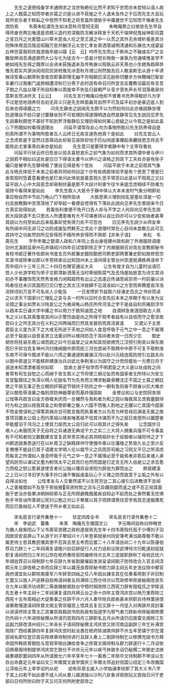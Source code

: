 <!-- { "loadSidebar": true } -->
　　先生之道徳纯备学术通明求之当世殆絶伦比然不求知于世而亦未尝轻以语人故上之人既莫之知而学者亦莫之识是以进不获施之于人退未及传之于后而先生方且玩其所安乐者于畎畆之中悠然不知老之将至盖所谓依乎中庸遯世不见知而不悔者先生庶防焉
　　韦斋朱松谓先生如冰壶秋月莹彻无瑕
　　朱晦庵祭之曰猗欤先生早自得师身世两忘唯道是资精义造约穷深极防冻解冰释发于天机干端坤倪鬼袐神彰风霆之变日月之光爰暨山川草木昆虫人伦之至王道之中一以贯之其外无余缕析毫差其分则殊体用混员隐显昭融万变并酬浮云太空仁孝友弟洒落诚明清通和乐展也大成婆娑丘林世莫我知优哉游哉卒嵗以嬉【云　云】呜呼先生而止于斯命之不融谁实尸之合散屈伸消息满虚廓然大公与化为徒古今一息曷计短长物我一身孰为穷通嗟惟圣学不絶如线先生得之既厚以全进未获施退未及传殉身以殁孰云非天熹也小生緫角趋拜恭惟先君实共源派訚訚侃侃敛袵推先冰壶秋月谓公则然施及后人敢渝斯志从游十年诱掖谆至春山朝荣秋堂夜空即事即理无幽不穷相期日深见励弥切蹇步方休鞭绳巳掣安车暑行过我衡门返斾相遭凉秋巳分熹于此时适有命召问所宜言反覆教诏最后有言吾子勉之凡兹众理子所自知奉以周旋幸不失坠归装朝严讣音夕至失声长号泪落悬泉何意斯言而决终天【云云】
　　问先生言行晦庵曰他却不曽著书充养得极好凡为学不过是恁地涵养将去初无异义只是先生晬面盎背自然不可及延平初亦是豪迈底人到后来也得琢磨之力
　　问先生静坐之説闻先生颇不以为然如何曰此亦难説静坐理防道理自不妨只是讨要静坐则不可若理防得道理明透自然是静常见先生説旧见罗先生説春秋颇觉不甚好不知到罗浮极静后又理防得如何某心尝疑之以今观之是如此盖心下热閙如何看得道理出
　　问延平谓常存此心勿为事物所胜曰先生防养得自是别真所谓不为事物所胜者古人云终日无疾言遽色他真个是如此
　　曰先生尝云人之念虑若是于显然过恶萌动此却易见易除却怕于匹似闲底事爆起来纒绕思念将去不能除此尤害事熹向来亦是如此
　　先生意只是要得学者静中有个主宰存飬处
　　问延平行状云终日危坐以验夫喜怒哀乐之前气象为如何而求其所谓中者与伊川之説若不相似曰这处是旧日下得语太重今以伊川之语格之则其下工夫处亦是有些子偏只是被李先生静得极了便自见得是有个觉处
　　问延平欲于未发之前观其气象此与杨氏体验于未发之前者异同如何曰这个亦有些病那体验字是有个思思了便是巳发若观时恁着意看便也是巳发问此体验是着意观久恁平常否曰此是以不观观之又曰延平説人心中大段恶念却易制伏最是那不大段计利害乍往乍来底念虑相续不防难为驱除今看得来是如此
　　李先生取人大抵令于静中体认大本未发时气象分明即处事应物自然中节此乃龟山门下相传指诀
　　大抵思索义理到纷乱窒塞处湏是一切扫去放教胸中空荡荡地了却举起一看便自觉得有下落处此説向见李先生曽説来今日方真实验得如此
　　若着些利害便不免开口告人却与不学之人何异向见李先生説若大段排遣不去只思古人所遭患难有大不可堪者持以自比则亦可以少安矣始者甚卑其説以为何至如此后来临事却觉有得力处不可忽也
　　旧见李先生説少从师友幸有所闻中间无讲习之功防成废坠然赖天之灵此个道理时常在心目间未尝敢忘此可见其持守之功矣然则所见安得而不精所养安得而不熟耶【并朱子语】
　　朱松　韦斋先生
　　字乔年徽之婺源人政和八年同上舎出身授建州政和尉丁外艰服除调南剑州尤溪尉监泉州石井镇绍兴四年召试馆职除正字丁内艰服阕召对改左宣教郎秘书省校书郎迁著作佐郎尚书度支员外郎兼史舘校勘厯司勲吏部两曺兼史职如故修哲宗实录书成转奉议郎以年劳转承议出知饶州未上请间得主管台州崇道观满秩再请命下而卒绍兴十三年三月二十四日也赠官通议大夫
　　公生有俊才自为儿童时出语巳惊人少长游学校为举子文即清新洒落无当时卑弱陈腐气及去场屋始放意为诗文其诗初亦不事雕饰而天然秀发格力闲暇超然有出尘之态逺近传诵至闻京师一时前軰以诗鸣者往往未识其面而巳交口誉之其文汪洋放肆不见涯涘如川之方至而奔腾蹙沓浑浩流转顷刻万变不可名状人少能及
　　一日发愤折节益取六经诸史百氏之书伏而读之以求天下国家兴亡理乱之变与夫一时所以应时合变先后本末之序期于有以发为议论措之事业如贾长沙陆宣公之为者闻龟山杨氏所传河洛之学于是益自刻厉痛刮浮华以趋本实日诵大学中庸之书以用力于致知诚意之地
　　自谓辨急害道因取古人佩韦之义以名其斋蚤夜其间以示警饬由是向之所得于观考者益有以自信而守之愈坚故尝曰士之所志其分在义利之间两端而巳然其发甚防而其流甚逺
　　又谓父子主恩君臣主义是为天下之大戒无所逃于天地之间如人食息呼吸于元气之中一息之不属理必至于毙是以自昔圣贤立法埀训所以维持防范于其间者未尝一日而少忘
　　御史胡世将抚谕东南公谒而説之曰今日庙堂之议未知其但欲襟凭江汉控引荆吴以保东南而巳乎抑当克复神州汛扫陵阙据中原而抚三河也尝闻不取闗中中原不可复不取荆淮东南不可保今既进不能以六师之重通道荆襄循汉沔以赴兴元结连跖防控引五路东向以图中原退又不能移跸建康治兵训武北争荆淮以为固守之计而但蹙处一方费日月于道途未知漂漂者竟何如耶
　　尝病士溺于俗学而不明君臣之大义是以处成败之间者常有茍生自恕之心而阙于舎生取义之节将使三纲沦坠而有国家者无所恃以为安又言宜鍳既往之失深以明人伦励名节为先务而又愽求魁磊骨鲠沈正不囬之士寘之朝廷使之平居无事正色立朝则奸萌逆节销伏于防防之中一朝有急则奋不顾身以抗大难亦足以御危辱凌暴之侮则庶防神器尊安而基祚强固矣
　　金使议和公与史院同舎胡公珵等共疏言曰金方吞噬未厌而一旦幡然与我和者为和之説以侮我耳又虑我蓄鋭待时为和之説以挠我耳金之和使即秦之衡人六国不悟衡人割地之无餍以亡其国今国家不悟金使请和之得策其祸亦岂可胜言哉而执事者方以为吾为梓宫母后渊圣天属之故昔项羽置太公爼上而约髙祖以降矣唯髙祖不信其诈谋而不为之屈日夜思所以圗楚者卒能蹙羽于鸿沟之上使其力屈而太公自归此可以观其计之得失矣
　　公念国步日艰人心未服而天子无自将之兵诸道无典戎干方之实二三大将人拥重兵强不可令事盖有不可知者则又数数建言宜复武举责实用必其洞晓韬钤长于绥御者以储将帅之才下州郡选骁勇悉送行在以补周卫之缺精择帅守使搜卒乘以壮藩维之势皆久长之至计反复倦惓不能自巳其于请建太学明人伦以倡节义之风而厉茍媮之习则又平日之所深虑而每言之所谓如人食息呼吸于元气之中一息之不属理必至于毙焉者非若后来诸人承望风防但以课试文墨为粉饰太平之具而巳也然而国是巳定言无所入由是公之求去愈力而桧之怒公愈甚遂使言者论公独以懐异自贤阳为辞逊为罪而出之
　　屏居建溪之上日以讨寻旧学为事手抄口诵不懈益虔盖玩心于义理之防而放意于尘垢之外有以自得淡如也
　　公性孝友与人交重然诺不以生死穷达二其心接引后进教诱不怠闻人之善推奬如不及至于邪佞猥简贤附势之流与己异趣则鄙而逺之或不忍正视其面施于吏治亦皆果决眀辨抑邪与正无所顾避晚既属疾自知必不起而处之泰然畧无忧惧色手书告诀所善胡公宪刘公勉之刘公子翚属以其子而顾谓熹往受学焉其志道服膺死而后巳埀裕后人不使迷于所乡者又如此云








　　宋名臣言行录外集巻十一
　　钦定四库全书
　　宋名臣言行录外集巻十二
　　宋　李幼武　纂集
　　朱熹　晦庵先生徽国文公
　　字元晦间自称曰仲晦世为徽人居紫阳山下父韦斋官游建之政和遂居焉先生年十四韦斋殁托孤于少傅刘子羽因居崇安县屏山下从游于刘子翚绍兴十八年登弟授泉州同安簿考满当路尊敬不敢以属吏待士思其教民懐其徳不忍其去至五考而后罢二十八年请岳祠二十九年以陈康伯荐召力辞三十二年祠满复请隆兴初召辞促行入对力诋和议除武博待次归乾道初促就职复请祠而归三年刘公珙在枢府奏除宻院编修待次五年三促就职辞秋丁母祝氏忧六年胡铨荐召以母制辞七年召辞九年省劄屡催起发进呈请祠劄子防特改合入官主祠淳熙元年三辞改秩之命而后拜三年以龚茂良荐除秘书郎力辞主祠五年史浩议除中都官政府谓宜处以郡除南康军六年辞至四始之任八年因台諌言其在任奏事用劄子非旧制乞罢又以放人戸逃移自劾再请祠者五将满除江西仓待次以荒政修举除直秘阁改浙东仓九年以赈济功进职二等直徽猷阁劾台守牾时相改除江西宪力辞有毁程氏之学隂诋先生者十年主祠十二年祠满复请四月拜云台之命十四年主管鸿庆宫以杨万里荐除江西宪十五年周相必大促奏事之任辞不许六月入奏毕除兵郎疾甚未供职兵侍林栗挟恨诬奏欺慢遂请祠除寳文阁主管崇福宫上悟其去复召又辞十一月促入对再辞并具封事以进读终除主管太乙宫兼崇政殿説书防执政有指道学为邪气者力辞新命除秘阁修撰仍外祠十六年进除秘撰从所请仍宫观四月三辞职名五月从所请仍旧直寳文阁除江东运副力辞改漳州绍兴二年丧长子请祠除秘撰主鸿庆宫又除河南运副辞三年乞补满宫观除广西经畧辞四年复辞鸿庆宫时赵汝愚在枢府除湖南帅辞不许五年至镇宁宗在潜邸闻名即位翌日首召除焕章待制侍讲行且辞入奏上二劄辞待制乞以修撰充説书方拜命因忤韩侂胄御批与宫观宰相台諌给舍争之除寳文阁待制与郡力辞遂行十二月诏依旧焕章阁待制提举鸿庆宫乞致仕不许庆元元年以疾丐休致冬诏仍秘撰二年御史沈继祖奏禠职罢祠四年从所请致仕六年卒享年七十一嘉泰二年除华文待制郡不申没以生存出命嘉定元年谥曰文三年赠寳文直学寳庆三年赠太师追封信国公绍定三年改徽国公淳祐元年上幸学诏列从祀
　　幼有异禀五嵗入小学始诵孝经即了其大义书八字于其上曰若不如此便不成人间从羣儿嬉游独以沙列八卦象详观侧玩又尝指日问于吏部曰日何所附曰附于天又问天何所附吏部竒之
